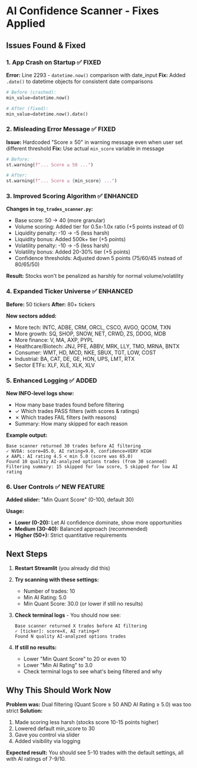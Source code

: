 # AI Confidence Scanner - Fixes Applied

## Issues Found & Fixed

### 1. **App Crash on Startup** ✅ FIXED
**Error:** Line 2293 - `datetime.now()` comparison with date_input
**Fix:** Added `.date()` to datetime objects for consistent date comparisons

```python
# Before (crashed):
min_value=datetime.now()

# After (fixed):
min_value=datetime.now().date()
```

### 2. **Misleading Error Message** ✅ FIXED
**Issue:** Hardcoded "Score ≥ 50" in warning message even when user set different threshold
**Fix:** Use actual `min_score` variable in message

```python
# Before:
st.warning(f"... Score ≥ 50 ...")

# After:
st.warning(f"... Score ≥ {min_score} ...")
```

### 3. **Improved Scoring Algorithm** ✅ ENHANCED

**Changes in `top_trades_scanner.py`:**
- Base score: 50 → 40 (more granular)
- Volume scoring: Added tier for 0.5x-1.0x ratio (+5 points instead of 0)
- Liquidity penalty: -10 → -5 (less harsh)
- Liquidity bonus: Added 500k+ tier (+5 points)
- Volatility penalty: -10 → -5 (less harsh)
- Volatility bonus: Added 20-30% tier (+5 points)
- Confidence thresholds: Adjusted down 5 points (75/60/45 instead of 80/65/50)

**Result:** Stocks won't be penalized as harshly for normal volume/volatility

### 4. **Expanded Ticker Universe** ✅ ENHANCED
**Before:** 50 tickers
**After:** 80+ tickers

**New sectors added:**
- More tech: INTC, ADBE, CRM, ORCL, CSCO, AVGO, QCOM, TXN
- More growth: SQ, SHOP, SNOW, NET, CRWD, ZS, DDOG, MDB
- More finance: V, MA, AXP, PYPL
- Healthcare/Biotech: JNJ, PFE, ABBV, MRK, LLY, TMO, MRNA, BNTX
- Consumer: WMT, HD, MCD, NKE, SBUX, TGT, LOW, COST
- Industrial: BA, CAT, DE, GE, HON, UPS, LMT, RTX
- Sector ETFs: XLF, XLE, XLK, XLV

### 5. **Enhanced Logging** ✅ ADDED
**New INFO-level logs show:**
- How many base trades found before filtering
- ✓ Which trades PASS filters (with scores & ratings)
- ✗ Which trades FAIL filters (with reasons)
- Summary: How many skipped for each reason

**Example output:**
```
Base scanner returned 30 trades before AI filtering
✓ NVDA: score=85.0, AI rating=9.0, confidence=VERY HIGH
✗ AAPL: AI rating 4.5 < min 5.0 (score was 65.0)
Found 10 quality AI-analyzed options trades (from 30 scanned)
Filtering summary: 15 skipped for low score, 5 skipped for low AI rating
```

### 6. **User Controls** ✅ NEW FEATURE
**Added slider:** "Min Quant Score" (0-100, default 30)

**Usage:**
- **Lower (0-20):** Let AI confidence dominate, show more opportunities
- **Medium (30-40):** Balanced approach (recommended)
- **Higher (50+):** Strict quantitative requirements

## Next Steps

1. **Restart Streamlit** (you already did this)
2. **Try scanning with these settings:**
   - Number of trades: 10
   - Min AI Rating: 5.0
   - Min Quant Score: 30.0 (or lower if still no results)

3. **Check terminal logs** - You should now see:
   ```
   Base scanner returned X trades before AI filtering
   ✓ [ticker]: score=X, AI rating=Y
   Found N quality AI-analyzed options trades
   ```

4. **If still no results:**
   - Lower "Min Quant Score" to 20 or even 10
   - Lower "Min AI Rating" to 3.0
   - Check terminal logs to see what's being filtered and why

## Why This Should Work Now

**Problem was:** Dual filtering (Quant Score ≥ 50 AND AI Rating ≥ 5.0) was too strict
**Solution:** 
1. Made scoring less harsh (stocks score 10-15 points higher)
2. Lowered default min_score to 30
3. Gave you control via slider
4. Added visibility via logging

**Expected result:** You should see 5-10 trades with the default settings, all with AI ratings of 7-9/10.
